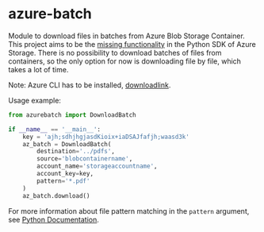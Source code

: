# azure-batch
Module to download files in batches from Azure Blob Storage Container. This project aims to be the [missing functionality](https://github.com/Azure/azure-storage-python/issues/554) 
in the Python SDK of Azure Storage. There is no possibility to download batches of files from containers, so the only option for now is downloading file by file, which takes a lot of time.

Note: Azure CLI has to be installed, [downloadlink](https://docs.microsoft.com/en-us/cli/azure/install-azure-cli).

Usage example:

```python
from azurebatch import DownloadBatch

if __name__ == '__main__':
    key = 'ajh;sdhjhgjasdKioix+iaDSAJfafjh;waasd3k'
    az_batch = DownloadBatch(
        destination='../pdfs',
        source='blobcontainername',
        account_name='storageaccountname',
        account_key=key,
        pattern='*.pdf'
    )
    az_batch.download()
```

For more information about file pattern matching in the `pattern` argument, see [Python Documentation](https://docs.python.org/3.7/library/fnmatch.html).